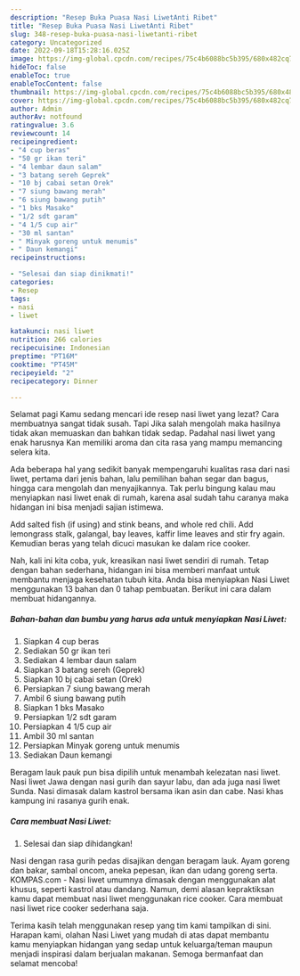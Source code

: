 ```yaml
---
description: "Resep Buka Puasa Nasi LiwetAnti Ribet"
title: "Resep Buka Puasa Nasi LiwetAnti Ribet"
slug: 348-resep-buka-puasa-nasi-liwetanti-ribet
category: Uncategorized
date: 2022-09-18T15:28:16.025Z
image: https://img-global.cpcdn.com/recipes/75c4b6088bc5b395/680x482cq70/nasi-liwet-foto-resep-utama.jpg
hideToc: false
enableToc: true
enableTocContent: false
thumbnail: https://img-global.cpcdn.com/recipes/75c4b6088bc5b395/680x482cq70/nasi-liwet-foto-resep-utama.jpg
cover: https://img-global.cpcdn.com/recipes/75c4b6088bc5b395/680x482cq70/nasi-liwet-foto-resep-utama.jpg
author: Admin
authorAv: notfound
ratingvalue: 3.6
reviewcount: 14
recipeingredient:
- "4 cup beras"
- "50 gr ikan teri"
- "4 lembar daun salam"
- "3 batang sereh Geprek"
- "10 bj cabai setan Orek"
- "7 siung bawang merah"
- "6 siung bawang putih"
- "1 bks Masako"
- "1/2 sdt garam"
- "4 1/5 cup air"
- "30 ml santan"
- " Minyak goreng untuk menumis"
- " Daun kemangi"
recipeinstructions:

- "Selesai dan siap dinikmati!"
categories:
- Resep
tags:
- nasi
- liwet

katakunci: nasi liwet 
nutrition: 266 calories
recipecuisine: Indonesian
preptime: "PT16M"
cooktime: "PT45M"
recipeyield: "2"
recipecategory: Dinner

---
```



Selamat pagi Kamu sedang mencari ide resep nasi liwet yang lezat? Cara membuatnya sangat tidak susah. Tapi Jika salah mengolah maka hasilnya tidak akan memuaskan dan bahkan tidak sedap. Padahal nasi liwet yang enak harusnya Kan memiliki aroma dan cita rasa yang mampu memancing selera kita.


Ada beberapa hal yang sedikit banyak mempengaruhi kualitas rasa dari nasi liwet, pertama dari jenis bahan, lalu pemilihan bahan segar dan bagus, hingga cara mengolah dan menyajikannya. Tak perlu bingung kalau mau menyiapkan nasi liwet enak di rumah, karena asal sudah tahu caranya maka hidangan ini bisa menjadi sajian istimewa.

Add salted fish (if using) and stink beans, and whole red chili. Add lemongrass stalk, galangal, bay leaves, kaffir lime leaves and stir fry again. Kemudian beras yang telah dicuci masukan ke dalam rice cooker.


Nah, kali ini kita coba, yuk, kreasikan nasi liwet sendiri di rumah. Tetap dengan bahan sederhana, hidangan ini bisa memberi manfaat untuk membantu menjaga kesehatan tubuh kita. Anda bisa menyiapkan Nasi Liwet menggunakan 13 bahan dan 0 tahap pembuatan. Berikut ini cara dalam membuat hidangannya.

<!--inarticleads1-->

##### Bahan-bahan dan bumbu yang harus ada untuk menyiapkan Nasi Liwet:

1. Siapkan 4 cup beras
1. Sediakan 50 gr ikan teri
1. Sediakan 4 lembar daun salam
1. Siapkan 3 batang sereh (Geprek)
1. Siapkan 10 bj cabai setan (Orek)
1. Persiapkan 7 siung bawang merah
1. Ambil 6 siung bawang putih
1. Siapkan 1 bks Masako
1. Persiapkan 1/2 sdt garam
1. Persiapkan 4 1/5 cup air
1. Ambil 30 ml santan
1. Persiapkan  Minyak goreng untuk menumis
1. Sediakan  Daun kemangi


Beragam lauk pauk pun bisa dipilih untuk menambah kelezatan nasi liwet. Nasi liwet Jawa dengan nasi gurih dan sayur labu, dan ada juga nasi liwet Sunda. Nasi dimasak dalam kastrol bersama ikan asin dan cabe. Nasi khas kampung ini rasanya gurih enak. 

<!--inarticleads2-->

##### Cara membuat Nasi Liwet:


1. Selesai dan siap dihidangkan!

Nasi dengan rasa gurih pedas disajikan dengan beragam lauk. Ayam goreng dan bakar, sambal oncom, aneka pepesan, ikan dan udang goreng serta. KOMPAS.com - Nasi liwet umumnya dimasak dengan menggunakan alat khusus, seperti kastrol atau dandang. Namun, demi alasan kepraktiksan kamu dapat membuat nasi liwet menggunakan rice cooker. Cara membuat nasi liwet rice cooker sederhana saja. 

Terima kasih telah menggunakan resep yang tim kami tampilkan di sini. Harapan kami, olahan Nasi Liwet yang mudah di atas dapat membantu kamu menyiapkan hidangan yang sedap untuk keluarga/teman maupun menjadi inspirasi dalam berjualan makanan. Semoga bermanfaat dan selamat mencoba!
